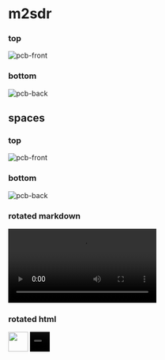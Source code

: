 # m2sdr

### top
![pcb-front](https://linalinn.github.io/m2sdr/top.png)
### bottom
![pcb-back](https://linalinn.github.io/m2sdr/bottom.png)
## spaces
### top
![pcb-front](https://linalinn.github.io/spaces/m2sdr/top.png)
### bottom
![pcb-back](https://linalinn.github.io/spaces/m2sdr/bottom.png)
### rotated markdown
![rotate](https://linalinn.github.io/m2sdr/rotating.mp4)

### rotated html
<img src="https://linalinn.github.io/m2sdr/rotating.gif" width="40" height="40" />
<video src="https://linalinn.github.io/m2sdr/rotating.mp4" width="40" height="40" />


<video width="320" height="329" controls>
  <source src="https://linalinn.github.io/m2sdr/rotating.mp4" type="video/mp4">
</video>
